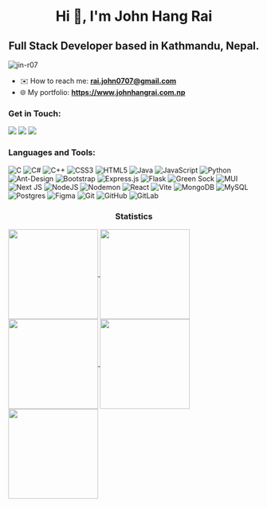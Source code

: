 <h1 align="center">Hi 👋, I'm John Hang Rai</h1>
<h2 align="center">Full Stack Developer based in Kathmandu, Nepal.</h2>
<p align="left"> <img src="https://komarev.com/ghpvc/?username=jin-r07&label=Profile%20views&color=0e75b6&style=flat" alt="jin-r07" /> </p>

- ✉️ How to reach me: **rai.john0707@gmail.com**
- 🌐 My portfolio: **https://www.johnhangrai.com.np**

</div><h3 align="left">Get in Touch:</h3>
<div> <a href="https://www.instagram.com/jin_r07/" target="_blank"><img src="https://img.shields.io/badge/Instagram-bc2a8d?style=for-the-badge&logo=twitter&logoColor=white" target="_blank"></a>
<a href="https://www.linkedin.com/in/john-hang-rai-b844a7266" target="_blank"><img src="https://img.shields.io/badge/LinkedIn-0077B5?style=for-the-badge&logo=linkedin&logoColor=white" target="_blank"></a>
<a href = "mailto:rai.john0707@gmail.com"><img src="https://img.shields.io/badge/-Gmail-%23333?style=for-the-badge&logo=gmail&logoColor=white" target="_blank"></a>

<h3 align="left">Languages and Tools:</h3>

![C](https://img.shields.io/badge/c-%2300599C.svg?style=for-the-badge&logo=c&logoColor=white) ![C#](https://img.shields.io/badge/c%23-%23239120.svg?style=for-the-badge&logo=csharp&logoColor=white) ![C++](https://img.shields.io/badge/c++-%2300599C.svg?style=for-the-badge&logo=c%2B%2B&logoColor=white) ![CSS3](https://img.shields.io/badge/css3-%231572B6.svg?style=for-the-badge&logo=css3&logoColor=white) ![HTML5](https://img.shields.io/badge/html5-%23E34F26.svg?style=for-the-badge&logo=html5&logoColor=white) ![Java](https://img.shields.io/badge/java-%23ED8B00.svg?style=for-the-badge&logo=openjdk&logoColor=white) ![JavaScript](https://img.shields.io/badge/javascript-%23323330.svg?style=for-the-badge&logo=javascript&logoColor=%23F7DF1E) ![Python](https://img.shields.io/badge/python-3670A0?style=for-the-badge&logo=python&logoColor=ffdd54) ![Ant-Design](https://img.shields.io/badge/-AntDesign-%230170FE?style=for-the-badge&logo=ant-design&logoColor=white) ![Bootstrap](https://img.shields.io/badge/bootstrap-%238511FA.svg?style=for-the-badge&logo=bootstrap&logoColor=white) ![Express.js](https://img.shields.io/badge/express.js-%23404d59.svg?style=for-the-badge&logo=express&logoColor=%2361DAFB) ![Flask](https://img.shields.io/badge/flask-%23000.svg?style=for-the-badge&logo=flask&logoColor=white) ![Green Sock](https://img.shields.io/badge/green%20sock-88CE02?style=for-the-badge&logo=greensock&logoColor=white) ![MUI](https://img.shields.io/badge/MUI-%230081CB.svg?style=for-the-badge&logo=mui&logoColor=white) ![Next JS](https://img.shields.io/badge/Next-black?style=for-the-badge&logo=next.js&logoColor=white) ![NodeJS](https://img.shields.io/badge/node.js-6DA55F?style=for-the-badge&logo=node.js&logoColor=white) ![Nodemon](https://img.shields.io/badge/NODEMON-%23323330.svg?style=for-the-badge&logo=nodemon&logoColor=%BBDEAD) ![React](https://img.shields.io/badge/react-%2320232a.svg?style=for-the-badge&logo=react&logoColor=%2361DAFB) ![Vite](https://img.shields.io/badge/vite-%23646CFF.svg?style=for-the-badge&logo=vite&logoColor=white) ![MongoDB](https://img.shields.io/badge/MongoDB-%234ea94b.svg?style=for-the-badge&logo=mongodb&logoColor=white) ![MySQL](https://img.shields.io/badge/mysql-4479A1.svg?style=for-the-badge&logo=mysql&logoColor=white) ![Postgres](https://img.shields.io/badge/postgres-%23316192.svg?style=for-the-badge&logo=postgresql&logoColor=white) ![Figma](https://img.shields.io/badge/figma-%23F24E1E.svg?style=for-the-badge&logo=figma&logoColor=white) ![Git](https://img.shields.io/badge/git-%23F05033.svg?style=for-the-badge&logo=git&logoColor=white) ![GitHub](https://img.shields.io/badge/github-%23121011.svg?style=for-the-badge&logo=github&logoColor=white) ![GitLab](https://img.shields.io/badge/gitlab-%23181717.svg?style=for-the-badge&logo=gitlab&logoColor=white)

<h3 align="center">Statistics</h3>
<div align="left">
<a href="https://github.com/jin-r07">
<img align="center" src="http://github-profile-summary-cards.vercel.app/api/cards/stats?username=jin-r07&theme=2077" height="180em" />
<img align="center" src="http://github-profile-summary-cards.vercel.app/api/cards/most-commit-language?username=jin-r07&theme=2077" height="180em" />
<img align="center" src="http://github-profile-summary-cards.vercel.app/api/cards/repos-per-language?username=jin-r07&theme=2077" height="180em" />
<img align="center" src="http://github-profile-summary-cards.vercel.app/api/cards/productive-time?username=jin-r07&theme=2077" height="180em" />
<img align="center" src="http://github-profile-summary-cards.vercel.app/api/cards/profile-details?username=jin-r07&theme=2077" height="180em" />
</div>
